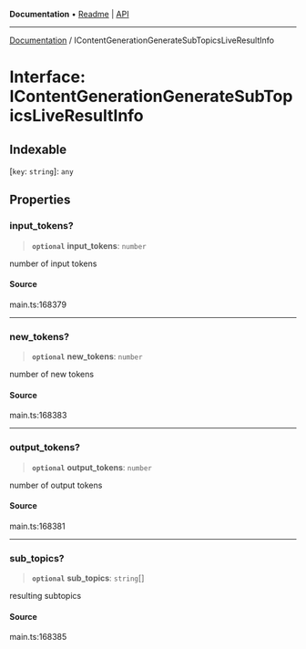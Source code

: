 **Documentation** • [Readme](../README.md) \| [API](../globals.md)

***

[Documentation](../README.md) / IContentGenerationGenerateSubTopicsLiveResultInfo

# Interface: IContentGenerationGenerateSubTopicsLiveResultInfo

## Indexable

 \[`key`: `string`\]: `any`

## Properties

### input\_tokens?

> **`optional`** **input\_tokens**: `number`

number of input tokens

#### Source

main.ts:168379

***

### new\_tokens?

> **`optional`** **new\_tokens**: `number`

number of new tokens

#### Source

main.ts:168383

***

### output\_tokens?

> **`optional`** **output\_tokens**: `number`

number of output tokens

#### Source

main.ts:168381

***

### sub\_topics?

> **`optional`** **sub\_topics**: `string`[]

resulting subtopics

#### Source

main.ts:168385
